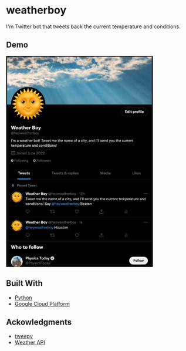 # weatherboy

I'm Twitter bot that tweets back the current temperature and conditions.

## Demo

<img src="Demo/weatherboy_demo.gif" width="400" height="575"/>

## Built With

- [Python](https://github.com/python)
- [Google Cloud Platform](https://github.com/GoogleCloudPlatform)

## Ackowledgments

- [tweepy](https://github.com/tweepy/)
- [Weather API](https://github.com/weatherapicom/)
